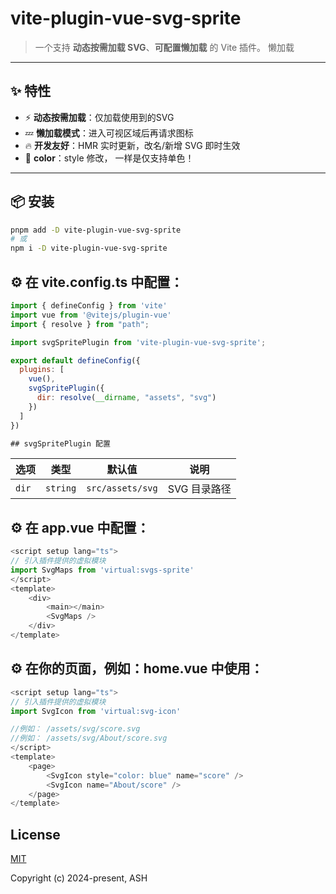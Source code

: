 # vite-plugin-vue-svg-sprite 

> 一个支持 **动态按需加载 SVG**、**可配置懒加载** 的 Vite 插件。
> 懒加载
  

---

## ✨ 特性

- ⚡ **动态按需加载**：仅加载使用到的SVG  
- 💤 **懒加载模式**：进入可视区域后再请求图标  
- 🔥 **开发友好**：HMR 实时更新，改名/新增 SVG 即时生效  
- 💄 **color**：style 修改， 一样是仅支持单色！

---

## 📦 安装

```bash
pnpm add -D vite-plugin-vue-svg-sprite
# 或
npm i -D vite-plugin-vue-svg-sprite
```


## ⚙️ 在 vite.config.ts 中配置：
```js
import { defineConfig } from 'vite'
import vue from '@vitejs/plugin-vue'
import { resolve } from "path";

import svgSpritePlugin from 'vite-plugin-vue-svg-sprite';

export default defineConfig({
  plugins: [
    vue(),
    svgSpritePlugin({
      dir: resolve(__dirname, "assets", "svg")
    })
  ]
})

## svgSpritePlugin 配置
```
| 选项                | 类型                        | 默认值               | 说明                              |
| ----------------- | ------------------------- | ----------------- | ------------------------------- |
| `dir`             | `string`                  | `src/assets/svg`  | SVG 目录路径                        |


## ⚙️ 在 app.vue 中配置：
```js
<script setup lang="ts">
// 引入插件提供的虚拟模块
import SvgMaps from 'virtual:svgs-sprite'
</script>
<template>
    <div>
        <main></main>
        <SvgMaps />
    </div>
</template>
```


## ⚙️ 在你的页面，例如：home.vue 中使用：
```js
<script setup lang="ts">
// 引入插件提供的虚拟模块
import SvgIcon from 'virtual:svg-icon'

//例如： /assets/svg/score.svg
//例如： /assets/svg/About/score.svg
</script>
<template>
    <page>
        <SvgIcon style="color: blue" name="score" />
        <SvgIcon name="About/score" />
    </page>
</template>
```



## License

[MIT](https://opensource.org/licenses/MIT)

Copyright (c) 2024-present, ASH

